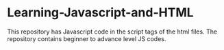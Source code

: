 # Learning-Javascript-and-HTML
This repository has Javascript code in the script tags of the html files.
The repository contains beginner to advance level JS codes.
